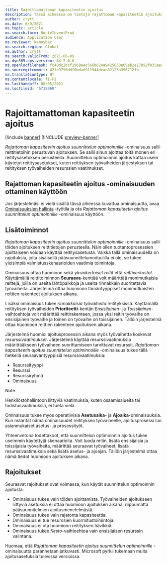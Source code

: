 ```yaml
---
title: Rajoittamattoman kapasiteetin ajoitus
description: Tässä aiheessa on tietoja rajattoman kapasiteetin ajoituksesta suunnittelun optimointia varten. Lisäksi siinä kuvataan ominaisuuden tämänhetkiset rajoitukset.
author: crytt
ms.date: 6/9/2021
ms.topic: article
ms.search.form: RouteInventProd
audience: Application User
ms.reviewer: kamaybac
ms.search.region: Global
ms.author: crytt
ms.search.validFrom: 2021-06-09
ms.dyn365.ops.version: AX 7.0.0
ms.openlocfilehash: fc40dc2bcf1969e4c566b624a9425638e69ab2a17892f035aeabb74068aadd14
ms.sourcegitcommit: 42fe9790ddf0bdad911544deaa82123a396712fb
ms.translationtype: HT
ms.contentlocale: fi-FI
ms.lasthandoff: 08/05/2021
ms.locfileid: "6718969"
---
```

# <a name="scheduling-with-infinite-capacity"></a>Rajoittamattoman kapasiteetin ajoitus

[!include [banner](../../includes/banner.md)]
[!INCLUDE [preview-banner](../../includes/preview-banner.md)]

*Rajattoman kapasiteetin ajoitus suunnittelun optimoinnille* -ominaisuus sallii reittitietoihin perustuvan ajoituksen. Se sallii sinun ajoittaa töitä monen eri reititysasetuksen perusteella. Suunnittelun optimoinnin ajoitus kattaa usein käytetyt reititysasetukset, kuten reitityksen työvaiheiden järjestyksen tai reitityksen työvaiheiden resurssien vaatimukset.

## <a name="turn-on-the-infinite-capacity-scheduling-feature"></a>Rajattoman kapasiteetin ajoitus -ominaisuuden ottaminen käyttöön

Jos järjestelmäsi ei vielä sisällä tässä aiheessa kuvattua ominaisuutta, avaa [Ominaisuuksien hallinta](../../../fin-ops-core/fin-ops/get-started/feature-management/feature-management-overview.md) -työtila ja ota *Rajattoman kapasiteetin ajoitus suunnittelun optimoinnille* -ominaisuus käyttöön.

## <a name="added-functionality"></a>Lisätoiminnot

*Rajattoman kapasiteetin ajoitus suunnittelun optimoinnille* -ominaisuus sallii töiden ajoituksen reittitietojen perusteella. Näin ollen tuotantoprosessien ajoittaiseen voidaan käyttää reititysasetusta. Vaikka tällä ominaisuudella on rajoituksia, joita sisäisellä pääsuunnittelumoduulilla ei ole, se tukee yleisimpiä valmistusskenaarioiden vaatimia toimintoja.

Ominaisuus ottaa huomioon sekä *yksinkertaiset reitit* että *reittiverkostot*. Käyttämällä reittitoiminnon **Seuraava**-kenttää voit määrittää monimutkaisia reittejä, joilla on useita lähtöpaikkoja ja useita rinnakkain suoritettavia työvaiheita. Järjestelmä ottaa huomioon tämäntyyppiset monimutkaisten reittien rakenteet ajoituksen aikana.

Lisäksi ominaisuus tukee *rinnakkaisia työvaiheita* reitityksissä. Käyttämällä reitityksen työvaiheiden **Prioriteetti**-kentän *Ensisijainen*- ja *Toissijainen*-vaihtoehtoja voit määrittää reittirakenteen, jossa yksi reitin työvaihe on ensisijainen työvaihe ja toinen on työvaihe on toissijainen. Tällöin järjestelmä ottaa huomioon reittien rakenteen ajoituksen aikana.

Järjestelmä huomioi ajoitusprosessin aikana myös työvaihetta koskevat *resurssivaatimukset*. Järjestelmä käyttää resurssivaatimuksia määrittääkseen työvaiheen suorittamiseen tarvittavat resurssit. *Rajattoman kapasiteetin ajoitus suunnittelun optiminnoille* -ominaisuus tukee tällä hetkellä seuraavantyyppisiä resurssivaatimuksia:

- Resurssityyppi
- Resurssi
- Resurssiryhmä
- Ominaisuus

> [!NOTE]
> Henkilöstöhallintoon liittyviä vaatimuksia, kuten osaamisalueita tai todistusvaatimuksia, ei tueta vielä.

Ominaisuus tukee myös operatiivisia **Asetusaika**- ja **Ajoaika**-ominaisuuksia. Kun määrität nämä ominaisuudet reitityksen työvaiheelle, ajoitusprosessi luo asianmukaiset asetus- ja prosessityöt.

Yhteenvetona todettakoot, että suunnittelun optimoinnin ajoitus tukee useimmin käytettyjä skenaarioita. Voit luoda reitin, lisätä ensisijaisia ja toissijaisia työvaiheita, määrittää seuraavat työvaiheet, lisätä resurssivaatimuksia sekä lisätä asetus- ja ajoajan. Tällöin järjestelmä ottaa nämä tiedot huomioon ajoituksen aikana.

## <a name="limitations"></a>Rajoitukset

Seuraavat rajoitukset ovat voimassa, kun käytät suunnittelun optimoinnin ajoitusta:

- Ominaisuus tukee vain töiden ajoittamista. Työvaiheiden ajoitukseen liittyviä asetuksia ei ottaa huomioon ajoituksen aikana, riippumatta pääsuunnitelmien ajoitusmenetelmästä.
- Ominaisuus tukee vain rajatonta kapasiteettia.
- Ominaisuus ei tue resurssien kuormitustoimintoja.
- Ominaisuus ei ota huomioon reitityksen hävikkiä.
- Ominaisuus tukee *Kesto*-vaihtoehtoa vain ensisijaisen resurssin valintana.

Huomaa, että *Rajattoman kapasiteetin ajoitus suunnittelun optimoinnille* -ominaisuutta parannetaan jatkuvasti. Microsoft pyrkii tukemaan muita ajoitusasetuksia tulevissa versioissa.
